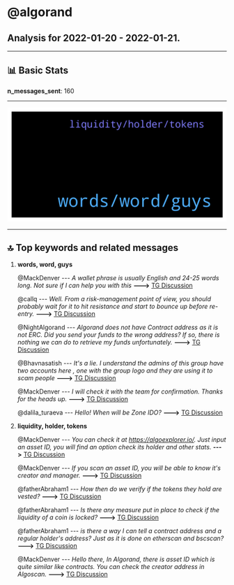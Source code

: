 # **@algorand**
 ## Analysis for **2022-01-20** - **2022-01-21**.

---

## 📊 **Basic Stats**

**n_messages_sent**: 160

---
![wordcloud](algorand_1Days_wordcloud.png)

---


## 🔝 **Top keywords and related messages**

1. **words, word, guys**

    @MackDenver --- *A wallet phrase is usually English and 24-25 words long. Not sure if I can help you with this* **--->** [TG Discussion](https://t.me/algorand/334281)

    @callq --- *Well. From a risk-management point of view, you should probably wait for it to hit resistance *and* start to bounce up before re-entry.* **--->** [TG Discussion](https://t.me/algorand/333921)

    @NightAlgorand --- *Algorand does not have Contract address as it is not ERC. Did you send your funds to the wrong address? If so, there is nothing we can do to retrieve my funds unfortunately.* **--->** [TG Discussion](https://t.me/algorand/334139)

    @Bhavnasatish --- *It's a lie. I understand the admins of this group have two accounts here , one with the group logo and they are using it to scam people* **--->** [TG Discussion](https://t.me/algorand/333933)

    @MackDenver --- *I will check it with the team for confirmation. Thanks for the heads up.* **--->** [TG Discussion](https://t.me/algorand/333983)

    @dalila_turaeva --- *Hello! When will be Zone IDO?* **--->** [TG Discussion](https://t.me/algorand/334072)

2. **liquidity, holder, tokens**

    @MackDenver --- *You can check it at https://algoexplorer.io/. Just input an asset ID, you will find an option check its holder and other stats.* **--->** [TG Discussion](https://t.me/algorand/333970)

    @MackDenver --- *If you scan an asset ID, you will be able to know it's creator and manager.* **--->** [TG Discussion](https://t.me/algorand/333967)

    @fatherAbraham1 --- *How then do we verify if the tokens they hold are vested?* **--->** [TG Discussion](https://t.me/algorand/333968)

    @fatherAbraham1 --- *Is there any measure put in place to check if the liquidity of a coin is locked?* **--->** [TG Discussion](https://t.me/algorand/333958)

    @fatherAbraham1 --- *is there a way I can tell a contract address and a regular holder's address? Just as it is done on etherscan and bscscan?* **--->** [TG Discussion](https://t.me/algorand/333966)

    @MackDenver --- *Hello there,  In Algorand, there is asset ID which is quite similar like contracts. You can check the creator address in Algoscan.* **--->** [TG Discussion](https://t.me/algorand/333956)

